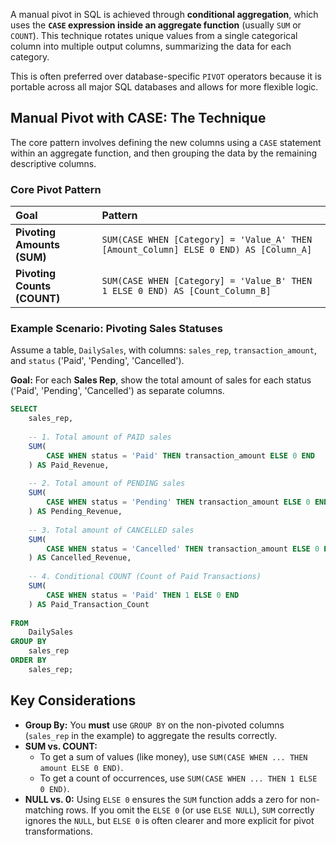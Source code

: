 A manual pivot in SQL is achieved through **conditional aggregation**, which uses the **`CASE` expression inside an aggregate function** (usually `SUM` or `COUNT`). This technique rotates unique values from a single categorical column into multiple output columns, summarizing the data for each category.

This is often preferred over database-specific `PIVOT` operators because it is portable across all major SQL databases and allows for more flexible logic.

## Manual Pivot with CASE: The Technique

The core pattern involves defining the new columns using a `CASE` statement within an aggregate function, and then grouping the data by the remaining descriptive columns.

### Core Pivot Pattern

| Goal | Pattern |
| :--- | :--- |
| **Pivoting Amounts (SUM)** | `SUM(CASE WHEN [Category] = 'Value_A' THEN [Amount_Column] ELSE 0 END) AS [Column_A]` |
| **Pivoting Counts (COUNT)** | `SUM(CASE WHEN [Category] = 'Value_B' THEN 1 ELSE 0 END) AS [Count_Column_B]` |

### Example Scenario: Pivoting Sales Statuses

Assume a table, `DailySales`, with columns: `sales_rep`, `transaction_amount`, and `status` ('Paid', 'Pending', 'Cancelled').

**Goal:** For each **Sales Rep**, show the total amount of sales for each status ('Paid', 'Pending', 'Cancelled') as separate columns.

```sql
SELECT
    sales_rep,
    
    -- 1. Total amount of PAID sales
    SUM(
        CASE WHEN status = 'Paid' THEN transaction_amount ELSE 0 END
    ) AS Paid_Revenue,
    
    -- 2. Total amount of PENDING sales
    SUM(
        CASE WHEN status = 'Pending' THEN transaction_amount ELSE 0 END
    ) AS Pending_Revenue,
    
    -- 3. Total amount of CANCELLED sales
    SUM(
        CASE WHEN status = 'Cancelled' THEN transaction_amount ELSE 0 END
    ) AS Cancelled_Revenue,
    
    -- 4. Conditional COUNT (Count of Paid Transactions)
    SUM(
        CASE WHEN status = 'Paid' THEN 1 ELSE 0 END
    ) AS Paid_Transaction_Count
    
FROM
    DailySales
GROUP BY
    sales_rep
ORDER BY
    sales_rep;
```

## Key Considerations

  * **Group By:** You **must** use `GROUP BY` on the non-pivoted columns (`sales_rep` in the example) to aggregate the results correctly.
  * **SUM vs. COUNT:**
      * To get a sum of values (like money), use `SUM(CASE WHEN ... THEN amount ELSE 0 END)`.
      * To get a count of occurrences, use `SUM(CASE WHEN ... THEN 1 ELSE 0 END)`.
  * **NULL vs. 0:** Using `ELSE 0` ensures the `SUM` function adds a zero for non-matching rows. If you omit the `ELSE 0` (or use `ELSE NULL`), `SUM` correctly ignores the `NULL`, but `ELSE 0` is often clearer and more explicit for pivot transformations.
